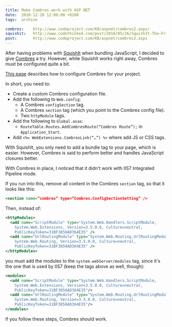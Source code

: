 ```yaml
---
title: Make Combres work with ASP.NET
date:  2010-12-20 12:00:00 +0100
tags:  archive

combres:	http://www.codeproject.com/KB/aspnet/combres2.aspx/
squishit: 	http://www.codethinked.com/post/2010/05/26/SquishIt-The-Friendly-ASPNET-JavaScript-and-CSS-Squisher.aspx
post:		http://www.codeproject.com/KB/aspnet/combres2.aspx
---
```


After having problems with [SquishIt]({{page.squishit}}) when bundling JavaScript, I decided to give [Combres]({{page.combres}}) a try. However, while SquishIt works right away, Combres must be configured quite a bit.

[This page]({{page.post}}) describes how to configure Combres for your project. 

In short, you need to:

- Create a custom Combres configuration file.
- Add the following to `Web.config`:
  - A Combres `configSection` tag.
  - A Combres `section` tag (which you point to the Combres config file).
  - Two `httpModule` tags.
- Add the following to `Global.asax`:
  -  `RouteTable.Routes.AddCombresRoute(“Combres Route”);` in `Application_Start`.
- Add `<%= WebExtensions.CombresLink(“…”) %>` where add JS or CSS tags.

With SquishIt, you only need to add a bundle tag to your page, which is easier. However, Combres is said to perform better and handles JavaScript closures better.

With Combres in place, I noticed that it didn't work with IIS7 Integrated Pipeline mode. 

If you run into this, remove all content in the Combres `section` tag, so that it looks like this:

```xml
<section name=”combres” type=”Combres.ConfigSectionSetting” />
```

Then, instead of:

```xml
<httpModules>
  <add name="ScriptModule" type="System.Web.Handlers.ScriptModule,
    System.Web.Extensions, Version=3.5.0.0, Culture=neutral,
    PublicKeyToken=31BF3856AD364E35" />
  <add name="UrlRoutingModule" type="System.Web.Routing.UrlRoutingModule,
    System.Web.Routing, Version=3.5.0.0, Culture=neutral,
    PublicKeyToken=31BF3856AD364E35" />
</httpModules>
```

you must add the modules to the `system.webServer/modules` tag, since it's the one that is used by IIS7 (keep the tags above as well, though):

```xml
<modules>
  <add name="ScriptModule" type="System.Web.Handlers.ScriptModule,
    System.Web.Extensions, Version=3.5.0.0, Culture=neutral,
    PublicKeyToken=31BF3856AD364E35"/>
  <add name="UrlRoutingModule" type="System.Web.Routing.UrlRoutingModule,
    System.Web.Routing, Version=3.5.0.0, Culture=neutral,
    PublicKeyToken=31BF3856AD364E35"/>
</modules>
```

If you follow these steps, Combres should work.